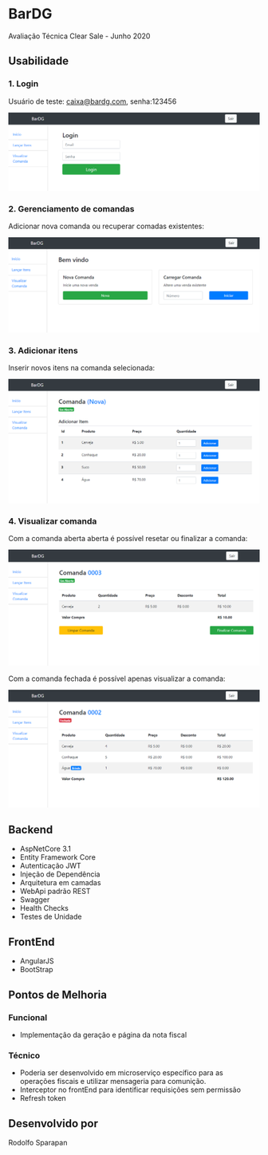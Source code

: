 # BarDG
Avaliação Técnica Clear Sale - Junho 2020

## Usabilidade

### 1. Login

Usuário de teste: caixa@bardg.com, senha:123456

![alt text](https://github.com/rodolfosparapan/BarDG/blob/dev/src/BarDG.UI/app/assets/login.png)

### 2. Gerenciamento de comandas

Adicionar nova comanda ou recuperar comadas existentes:

![alt text](https://github.com/rodolfosparapan/BarDG/blob/dev/src/BarDG.UI/app/assets/inserir-comanda.png)

### 3. Adicionar itens

Inserir novos itens na comanda selecionada:

![alt text](https://github.com/rodolfosparapan/BarDG/blob/dev/src/BarDG.UI/app/assets/adicionar-itens.png)

### 4. Visualizar comanda

Com a comanda aberta aberta é possível resetar ou finalizar a comanda:

![alt text](https://github.com/rodolfosparapan/BarDG/blob/dev/src/BarDG.UI/app/assets/visualizar-comanda-aberta.png)

Com a comanda fechada é possível apenas visualizar a comanda:

![alt text](https://github.com/rodolfosparapan/BarDG/blob/dev/src/BarDG.UI/app/assets/visualizar-comanda.png)

## Backend

- AspNetCore 3.1
- Entity Framework Core
- Autenticação JWT
- Injeção de Dependência
- Arquitetura em camadas
- WebApi padrão REST
- Swagger
- Health Checks
- Testes de Unidade

## FrontEnd

- AngularJS
- BootStrap

## Pontos de Melhoria

### Funcional
- Implementação da geração e página da nota fiscal

### Técnico
- Poderia ser desenvolvido em microserviço específico para as operações fiscais e utilizar mensageria para comunição.
- Interceptor no frontEnd para identificar requisições sem permissão
- Refresh token

## Desenvolvido por
Rodolfo Sparapan
